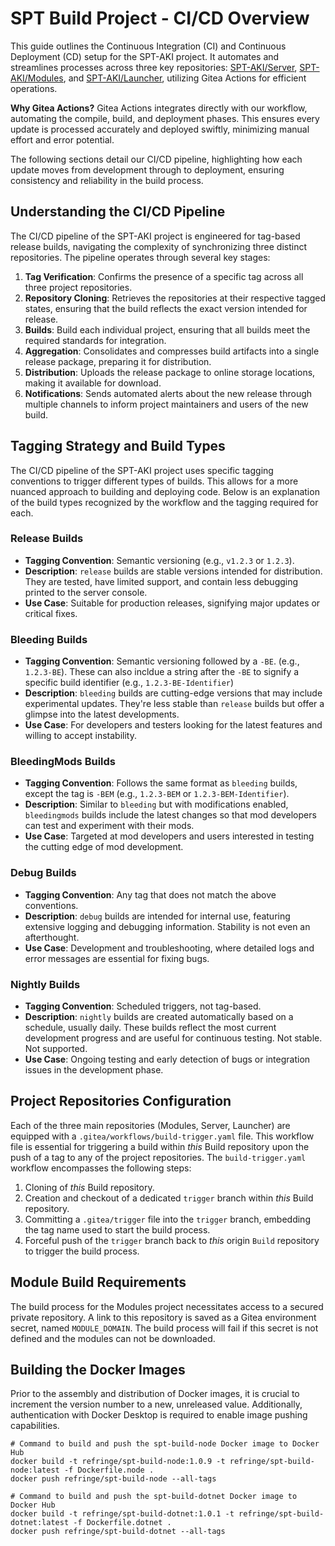 # SPT Build Project - CI/CD Overview

This guide outlines the Continuous Integration (CI) and Continuous Deployment (CD) setup for the SPT-AKI project. It automates and streamlines processes across three key repositories: [SPT-AKI/Server](https://dev.sp-tarkov.com/SPT-AKI/Server), [SPT-AKI/Modules](https://dev.sp-tarkov.com/SPT-AKI/Modules), and [SPT-AKI/Launcher](https://dev.sp-tarkov.com/SPT-AKI/Launcher), utilizing Gitea Actions for efficient operations.

**Why Gitea Actions?** Gitea Actions integrates directly with our workflow, automating the compile, build, and deployment phases. This ensures every update is processed accurately and deployed swiftly, minimizing manual effort and error potential.

The following sections detail our CI/CD pipeline, highlighting how each update moves from development through to deployment, ensuring consistency and reliability in the build process.

## Understanding the CI/CD Pipeline

The CI/CD pipeline of the SPT-AKI project is engineered for tag-based release builds, navigating the complexity of synchronizing three distinct repositories. The pipeline operates through several key stages:

1. **Tag Verification**: Confirms the presence of a specific tag across all three project repositories.
2. **Repository Cloning**: Retrieves the repositories at their respective tagged states, ensuring that the build reflects the exact version intended for release.
3. **Builds**: Build each individual project, ensuring that all builds meet the required standards for integration.
4. **Aggregation**: Consolidates and compresses build artifacts into a single release package, preparing it for distribution.
5. **Distribution**: Uploads the release package to online storage locations, making it available for download.
6. **Notifications**: Sends automated alerts about the new release through multiple channels to inform project maintainers and users of the new build.

## Tagging Strategy and Build Types

The CI/CD pipeline of the SPT-AKI project uses specific tagging conventions to trigger different types of builds. This allows for a more nuanced approach to building and deploying code. Below is an explanation of the build types recognized by the workflow and the tagging required for each.

### Release Builds
- **Tagging Convention**: Semantic versioning (e.g., `v1.2.3` or `1.2.3`).
- **Description**: `release` builds are stable versions intended for distribution. They are tested, have limited support, and contain less debugging printed to the server console.
- **Use Case**: Suitable for production releases, signifying major updates or critical fixes.

### Bleeding Builds
- **Tagging Convention**: Semantic versioning followed by a `-BE`. (e.g., `1.2.3-BE`). These can also incldue a string after the `-BE` to signify a specific build identifier (e.g., `1.2.3-BE-Identifier`)
- **Description**: `bleeding` builds are cutting-edge versions that may include experimental updates. They're less stable than `release` builds but offer a glimpse into the latest developments.
- **Use Case**: For developers and testers looking for the latest features and willing to accept instability.

### BleedingMods Builds
- **Tagging Convention**: Follows the same format as `bleeding` builds, except the tag is `-BEM` (e.g., `1.2.3-BEM` or `1.2.3-BEM-Identifier`).
- **Description**: Similar to `bleeding` but with modifications enabled, `bleedingmods` builds include the latest changes so that mod developers can test and experiment with their mods.
- **Use Case**: Targeted at mod developers and users interested in testing the cutting edge of mod development.

### Debug Builds
- **Tagging Convention**: Any tag that does not match the above conventions.
- **Description**: `debug` builds are intended for internal use, featuring extensive logging and debugging information. Stability is not even an afterthought.
- **Use Case**: Development and troubleshooting, where detailed logs and error messages are essential for fixing bugs.

### Nightly Builds
- **Tagging Convention**: Scheduled triggers, not tag-based.
- **Description**: `nightly` builds are created automatically based on a schedule, usually daily. These builds reflect the most current development progress and are useful for continuous testing. Not stable. Not supported.
- **Use Case**: Ongoing testing and early detection of bugs or integration issues in the development phase.

## Project Repositories Configuration

Each of the three main repositories (Modules, Server, Launcher) are equipped with a `.gitea/workflows/build-trigger.yaml` file. This workflow file is essential for triggering a build within *this* Build repository upon the push of a tag to any of the project repositories. The `build-trigger.yaml` workflow encompasses the following steps:

1. Cloning of *this* Build repository.
1. Creation and checkout of a dedicated `trigger` branch within *this* Build repository.
1. Committing a `.gitea/trigger` file into the `trigger` branch, embedding the tag name used to start the build process.
1. Forceful push of the `trigger` branch back to *this* origin `Build` repository to trigger the build process.

## Module Build Requirements

The build process for the Modules project necessitates access to a secured private repository. A link to this repository is saved as a Gitea environment secret, named `MODULE_DOMAIN`. The build process will fail if this secret is not defined and the modules can not be downloaded.

## Building the Docker Images

Prior to the assembly and distribution of Docker images, it is crucial to increment the version number to a new, unreleased value. Additionally, authentication with Docker Desktop is required to enable image pushing capabilities.

```
# Command to build and push the spt-build-node Docker image to Docker Hub
docker build -t refringe/spt-build-node:1.0.9 -t refringe/spt-build-node:latest -f Dockerfile.node .
docker push refringe/spt-build-node --all-tags

# Command to build and push the spt-build-dotnet Docker image to Docker Hub
docker build -t refringe/spt-build-dotnet:1.0.1 -t refringe/spt-build-dotnet:latest -f Dockerfile.dotnet .
docker push refringe/spt-build-dotnet --all-tags
```
